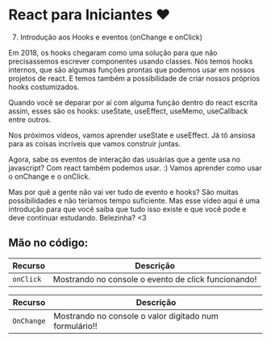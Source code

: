 # React para Iniciantes ❤️

7) Introdução aos Hooks e eventos (onChange e onClick)

Em 2018, os hooks chegaram como uma solução para que não precisassemos escrever componentes usando classes.
Nós temos hooks internos, que são algumas funções prontas que podemos usar em nossos projetos de react. E temos também a possibilidade de criar nossos próprios hooks costumizados.

Quando você se deparar por aí com alguma função dentro do react escrita assim, esses são os hooks: useState, useEffect, useMemo, useCallback entre outros.

Nos próximos vídeos, vamos aprender useState e useEffect. Já tô ansiosa para as coisas incríveis que vamos construir juntas.

Agora, sabe os eventos de interação das usuárias que a gente usa no javascript? Com react também podemos usar. :) 
Vamos aprender como usar o onChange e o onClick. 

Mas por quê a gente não vai ver tudo de evento e hooks? São muitas possibilidades e não teríamos tempo suficiente. Mas esse vídeo aqui é uma introdução para que você saiba que tudo isso existe e que você pode e deve continuar estudando. Belezinha? <3


## Mão no código:

| Recurso | Descrição |
| --- | --- |
| `onClick` | Mostrando no console o evento de click funcionando! |

| Recurso | Descrição |
| --- | --- |
| `OnChange` | Mostrando no console o valor digitado num formulário!! |
